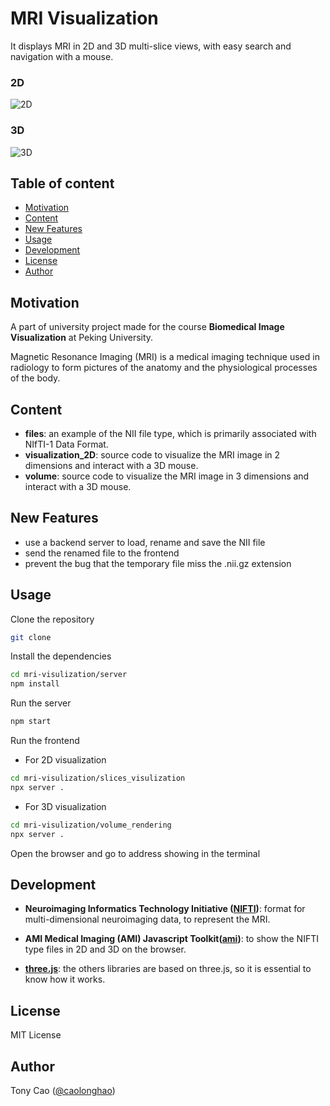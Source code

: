 # MRI Visualization
It displays MRI in 2D and 3D multi-slice views, with easy search and navigation with a mouse.

### 2D
![2D](./assets/2d.gif)

### 3D
![3D](./assets/3d.gif)


## Table of content
* [Motivation](#motivation)
* [Content](#content)
* [New Features](#new-features)
* [Usage](#usage)
* [Development](#development)
* [License](#license)
* [Author](#author)


## Motivation
A part of university project made for the course **Biomedical Image Visualization** at Peking University.

Magnetic Resonance Imaging (MRI) is a medical imaging technique used in radiology to form pictures of the anatomy and the physiological processes of the body.


## Content
* **files**: an example of the NII file type, which is primarily associated with NIfTI-1 Data Format.
* **visualization_2D**: source code to visualize the MRI image in 2 dimensions and interact with a 3D mouse.
* **volume**: source code to visualize the MRI image in 3 dimensions and interact with a 3D mouse.

## New Features
- use a backend server to load, rename and save the NII file
- send the renamed file to the frontend
- prevent the bug that the temporary file miss the .nii.gz extension

## Usage
Clone the repository
```bash
git clone 
```
Install the dependencies
```bash
cd mri-visulization/server
npm install
```
Run the server
```bash
npm start
```
Run the frontend

- For 2D visualization
```bash
cd mri-visulization/slices_visulization
npx server .
```
- For 3D visualization
```bash
cd mri-visulization/volume_rendering
npx server .
```
Open the browser and go to address showing in the terminal

## Development
* **Neuroimaging Informatics Technology Initiative ([NIFTI](https://nifti.nimh.nih.gov/))**: format for multi-dimensional neuroimaging data, to represent the MRI.


* **AMI Medical Imaging (AMI) Javascript Toolkit([ami](https://github.com/FNNDSC/ami))**: to show the NIFTI type files in 2D and 3D on the browser.

* **[three.js](https://github.com/mrdoob/three.js/)**: the others libraries are based on three.js, so it is essential to know how it works.


## License
MIT License


## Author
Tony Cao ([@caolonghao](https://github.com/caolonghao))

